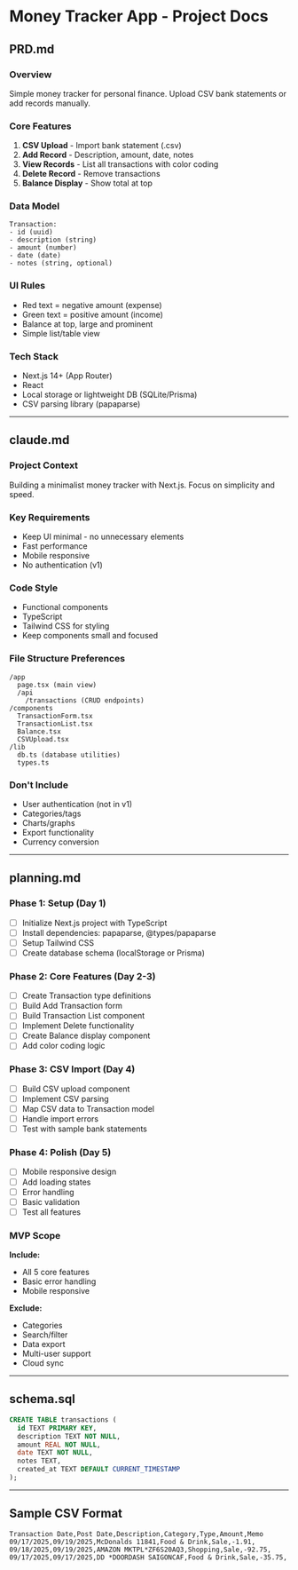 # Money Tracker App - Project Docs

## PRD.md

### Overview
Simple money tracker for personal finance. Upload CSV bank statements or add records manually.

### Core Features
1. **CSV Upload** - Import bank statement (.csv)
2. **Add Record** - Description, amount, date, notes
3. **View Records** - List all transactions with color coding
4. **Delete Record** - Remove transactions
5. **Balance Display** - Show total at top

### Data Model
```
Transaction:
- id (uuid)
- description (string)
- amount (number)
- date (date)
- notes (string, optional)
```

### UI Rules
- Red text = negative amount (expense)
- Green text = positive amount (income)
- Balance at top, large and prominent
- Simple list/table view

### Tech Stack
- Next.js 14+ (App Router)
- React
- Local storage or lightweight DB (SQLite/Prisma)
- CSV parsing library (papaparse)

---

## claude.md

### Project Context
Building a minimalist money tracker with Next.js. Focus on simplicity and speed.

### Key Requirements
- Keep UI minimal - no unnecessary elements
- Fast performance
- Mobile responsive
- No authentication (v1)

### Code Style
- Functional components
- TypeScript
- Tailwind CSS for styling
- Keep components small and focused

### File Structure Preferences
```
/app
  page.tsx (main view)
  /api
    /transactions (CRUD endpoints)
/components
  TransactionForm.tsx
  TransactionList.tsx
  Balance.tsx
  CSVUpload.tsx
/lib
  db.ts (database utilities)
  types.ts
```

### Don't Include
- User authentication (not in v1)
- Categories/tags
- Charts/graphs
- Export functionality
- Currency conversion

---

## planning.md

### Phase 1: Setup (Day 1)
- [ ] Initialize Next.js project with TypeScript
- [ ] Install dependencies: papaparse, @types/papaparse
- [ ] Setup Tailwind CSS
- [ ] Create database schema (localStorage or Prisma)

### Phase 2: Core Features (Day 2-3)
- [ ] Create Transaction type definitions
- [ ] Build Add Transaction form
- [ ] Build Transaction List component
- [ ] Implement Delete functionality
- [ ] Create Balance display component
- [ ] Add color coding logic

### Phase 3: CSV Import (Day 4)
- [ ] Build CSV upload component
- [ ] Implement CSV parsing
- [ ] Map CSV data to Transaction model
- [ ] Handle import errors
- [ ] Test with sample bank statements

### Phase 4: Polish (Day 5)
- [ ] Mobile responsive design
- [ ] Add loading states
- [ ] Error handling
- [ ] Basic validation
- [ ] Test all features

### MVP Scope
**Include:**
- All 5 core features
- Basic error handling
- Mobile responsive

**Exclude:**
- Categories
- Search/filter
- Data export
- Multi-user support
- Cloud sync

---

## schema.sql

```sql
CREATE TABLE transactions (
  id TEXT PRIMARY KEY,
  description TEXT NOT NULL,
  amount REAL NOT NULL,
  date TEXT NOT NULL,
  notes TEXT,
  created_at TEXT DEFAULT CURRENT_TIMESTAMP
);
```

---

## Sample CSV Format

```csv
Transaction Date,Post Date,Description,Category,Type,Amount,Memo
09/17/2025,09/19/2025,McDonalds 11841,Food & Drink,Sale,-1.91,
09/18/2025,09/19/2025,AMAZON MKTPL*ZF6S20AQ3,Shopping,Sale,-92.75,
09/17/2025,09/17/2025,DD *DOORDASH SAIGONCAF,Food & Drink,Sale,-35.75,
```

